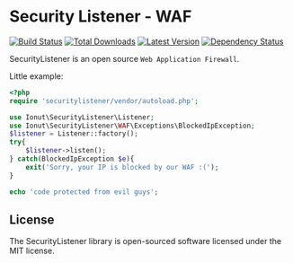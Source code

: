 Security Listener - WAF
================
[![Build Status](https://img.shields.io/travis/IonutBajescu/securitylistener.svg)](https://travis-ci.org/IonutBajescu/securitylistener)
[![Total Downloads](https://img.shields.io/packagist/dt/ionut/securitylistener.svg)](https://packagist.org/packages/ionut/securitylistener)
[![Latest Version](http://img.shields.io/packagist/v/ionut/securitylistener.svg)](https://packagist.org/packages/ionut/securitylistener)
[![Dependency Status](https://www.versioneye.com/php/ionut:securitylistener/badge.svg)](https://www.versioneye.com/php/ionut:securitylistener)

SecurityListener is an open source `Web Application Firewall`.

Little example:
```php
<?php
require 'securitylistener/vendor/autoload.php';

use Ionut\SecurityListener\Listener;
use Ionut\SecurityListener\WAF\Exceptions\BlockedIpException;
$listener = Listener::factory();
try{
	$listener->listen();
} catch(BlockedIpException $e){
	exit('Sorry, your IP is blocked by our WAF :(');
}

echo 'code protected from evil guys';
```


License
---------------------

The SecurityListener library is open-sourced software licensed under the MIT license.